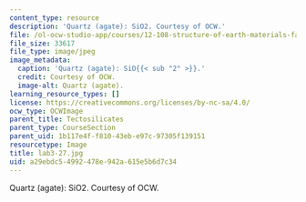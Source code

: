 ```yaml
---
content_type: resource
description: 'Quartz (agate): SiO2. Courtesy of OCW.'
file: /ol-ocw-studio-app/courses/12-108-structure-of-earth-materials-fall-2004/a29ebdc54992478e942a615e5b6d7c34_lab3-27.jpg
file_size: 33617
file_type: image/jpeg
image_metadata:
  caption: 'Quartz (agate): SiO{{< sub "2" >}}.'
  credit: Courtesy of OCW.
  image-alt: Quartz (agate).
learning_resource_types: []
license: https://creativecommons.org/licenses/by-nc-sa/4.0/
ocw_type: OCWImage
parent_title: Tectosilicates
parent_type: CourseSection
parent_uid: 1b117e4f-f810-43eb-e97c-97305f139151
resourcetype: Image
title: lab3-27.jpg
uid: a29ebdc5-4992-478e-942a-615e5b6d7c34
---
```

Quartz (agate): SiO2. Courtesy of OCW.